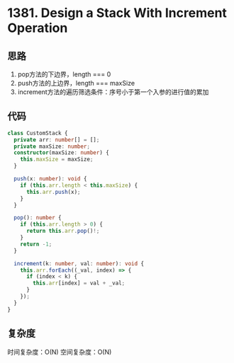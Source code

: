 # 1381. Design a Stack With Increment Operation

## 思路

1. pop方法的下边界，length === 0
2. push方法的上边界，length === maxSize
3. increment方法的遍历筛选条件：序号小于第一个入参的进行值的累加

## 代码

```typescript
class CustomStack {
  private arr: number[] = [];
  private maxSize: number;
  constructor(maxSize: number) {
    this.maxSize = maxSize;
  }

  push(x: number): void {
    if (this.arr.length < this.maxSize) {
      this.arr.push(x);
    }
  }

  pop(): number {
    if (this.arr.length > 0) {
      return this.arr.pop()!;
    }
    return -1;
  }

  increment(k: number, val: number): void {
    this.arr.forEach((_val, index) => {
      if (index < k) {
        this.arr[index] = val + _val;
      }
    });
  }
}
```

## 复杂度

时间复杂度：O(N)
空间复杂度：O(N)

